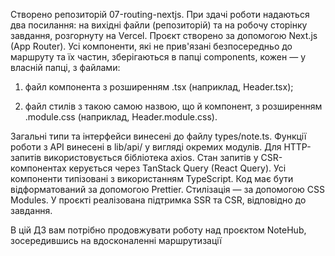 Створено репозиторій 07-routing-nextjs.
При здачі роботи надаються два посилання: на вихідні файли (репозиторій) та на робочу сторінку завдання, розгорнуту на Vercel.
Проєкт створено за допомогою Next.js (App Router).
Усі компоненти, які не прив'язані безпосередньо до маршруту та їх частин, зберігаються в папці components, кожен — у власній папці, з файлами:

1. файл компонента з розширенням .tsx (наприклад, Header.tsx);

2. файл стилів з такою самою назвою, що й компонент, з розширенням .module.css (наприклад, Header.module.css).

Загальні типи та інтерфейси винесені до файлу types/note.ts.
Функції роботи з API винесені в lib/api/ у вигляді окремих модулів.
Для HTTP-запитів використовується бібліотека axios.
Стан запитів у CSR-компонентах керується через TanStack Query (React Query).
Усі компоненти типізовані з використанням TypeScript.
Код має бути відформатований за допомогою Prettier.
Стилізація — за допомогою CSS Modules.
У проєкті реалізована підтримка SSR та CSR, відповідно до завдання.

В цій ДЗ вам потрібно продовжувати роботу над проєктом NoteHub, зосередившись на вдосконаленні маршрутизації
